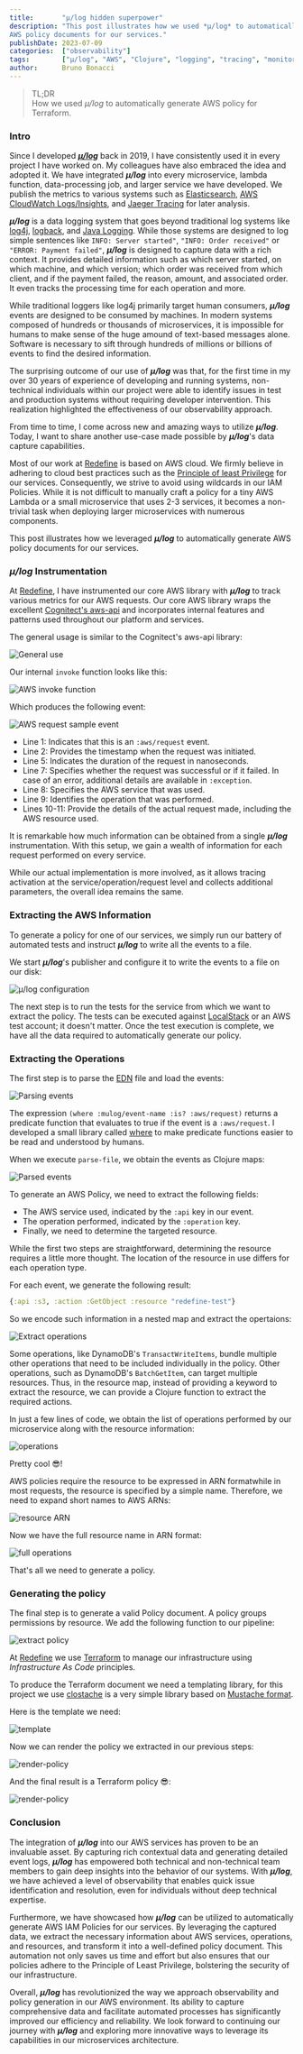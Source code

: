 ```yaml
---
title:       "µ/log hidden superpower"
description: "This post illustrates how we used *μ/log* to automatically generate
AWS policy documents for our services."
publishDate: 2023-07-09
categories:  ["observability"]
tags:        ["µ/log", "AWS", "Clojure", "logging", "tracing", "monitoring", "observability"]
author:      Bruno Bonacci
---
```


> TL;DR \
> How we used *μ/log* to automatically generate
> AWS policy for Terraform.
>

### Intro

Since I developed [***μ/log***](https://github.com/BrunoBonacci/mulog) back in 2019, I
have consistently used it in every project I have worked on. My colleagues have
also embraced the idea and adopted it. We have integrated ***μ/log*** into every
microservice, lambda function, data-processing job, and larger service we have
developed. We publish the metrics to various systems such as
[Elasticsearch](https://www.elastic.co/enterprise-search), [AWS CloudWatch
Logs/Insights](https://docs.aws.amazon.com/AmazonCloudWatch/latest/logs/WhatIsCloudWatchLogs.html),
and [Jaeger Tracing](https://www.jaegertracing.io/) for later analysis.

***μ/log*** is a data logging system that goes beyond traditional log systems like
[log4j](https://logging.apache.org/log4j/), [logback](https://logback.qos.ch/),
and [Java Logging](https://docs.oracle.com/en/java/javase/11/core/java-logging-overview.html).
While those systems are designed to log simple sentences like `INFO: Server
started"`, `"INFO: Order received"` or `"ERROR: Payment failed"`, ***μ/log*** is designed
to capture data with a rich context. It provides detailed information such as
which server started, on which machine, and which version; which order was
received from which client, and if the payment failed, the reason, amount, and
associated order. It even tracks the processing time for each operation and more.

While traditional loggers like log4j primarily target human consumers, ***μ/log***
events are designed to be consumed by machines. In modern systems composed of
hundreds or thousands of microservices, it is impossible for humans to make
sense of the huge amound of text-based messages alone.
Software is necessary to sift through hundreds of millions or billions of events to
find the desired information.

The surprising outcome of our use of ***μ/log*** was that, for the first time in my
over 30 years of experience of developing and running systems, non-technical
individuals within our project were able to identify issues in test and
production systems without requiring developer intervention. This realization
highlighted the effectiveness of our observability approach.

From time to time, I come across new and amazing ways to utilize ***μ/log***. Today, I
want to share another use-case made possible by ***μ/log***'s data capture
capabilities.

Most of our work at [Redefine](https://redefine.io/) is based on AWS cloud. We
firmly believe in adhering to cloud best practices such as the [Principle of least Privilege](https://docs.aws.amazon.com/IAM/latest/UserGuide/best-practices.html#grant-least-privilege)
for our services. Consequently, we strive to avoid using
wildcards in our IAM Policies. While it is not difficult to manually craft a
policy for a tiny AWS Lambda or a small microservice that uses 2-3 services, it
becomes a non-trivial task when deploying larger microservices with numerous
components.

This post illustrates how we leveraged ***μ/log*** to automatically generate AWS
policy documents for our services.

### ***μ/log*** Instrumentation

At [Redefine](https://redefine.io/), I have instrumented our core AWS library
with ***μ/log*** to track various metrics for our AWS requests. Our core AWS library
wraps the excellent [Cognitect's aws-api](https://github.com/cognitect-labs/aws-api) and incorporates internal
features and patterns used throughout our platform and services.

The general usage is similar to the Cognitect's aws-api library:

![General use](/images/aws-mulog/general-use.png)

Our internal `invoke` function looks like this:

![AWS invoke function](/images/aws-mulog/aws-invoke.png)

Which produces the following event:

![AWS request sample event](/images/aws-mulog/sample-event.png)

- Line 1: Indicates that this is an `:aws/request` event.
- Line 2: Provides the timestamp when the request was initiated.
- Line 5: Indicates the duration of the request in nanoseconds.
- Line 7: Specifies whether the request was successful or if it failed. In case of an error, additional details are available in `:exception`.
- Line 8: Specifies the AWS service that was used.
- Line 9: Identifies the operation that was performed.
- Lines 10-11: Provide the details of the actual request made, including the AWS resource used.

It is remarkable how much information can be obtained from a single ***μ/log***
instrumentation. With this setup, we gain a wealth of information for each
request performed on every service.

While our actual implementation is more involved, as it allows tracing
activation at the service/operation/request level and collects additional
parameters, the overall idea remains the same.


### Extracting the AWS Information

To generate a policy for one of our services, we simply run our battery of
automated tests and instruct ***μ/log*** to write all the events to a file.

We start ***μ/log***'s publisher and configure it to write the events to a file on our disk:

![***μ/log*** configuration](/images/aws-mulog/mulog-config.png)

The next step is to run the tests for the service from which we want to extract
the policy. The tests can be executed against
[LocalStack](https://localstack.cloud/) or an AWS test account; it doesn't
matter. Once the test execution is complete, we have all the data required to
automatically generate our policy.


### Extracting the Operations

The first step is to parse the [EDN](https://github.com/edn-format/edn) file and
load the events:

![Parsing events](/images/aws-mulog/parse-events.png)

The expression `(where :mulog/event-name :is? :aws/request)` returns a predicate
function that evaluates to true if the event is a `:aws/request`. I developed a
small library called [where](https://github.com/BrunoBonacci/where) to make
predicate functions easier to be read and understood by humans.

When we execute `parse-file`, we obtain the events as Clojure maps:

![Parsed events](/images/aws-mulog/reload-events.png)

To generate an AWS Policy, we need to extract the following fields:
- The AWS service used, indicated by the `:api` key in our event.
- The operation performed, indicated by the `:operation` key.
- Finally, we need to determine the targeted resource.

While the first two steps are straightforward, determining the resource requires a little more thought. The location of the resource in use differs for each operation type.

For each event, we generate the following result:

```clojure
{:api :s3, :action :GetObject :resource "redefine-test"}
```

So we encode such information in a nested map and extract the opertaions:

![Extract operations](/images/aws-mulog/extract-operations.png)

Some operations, like DynamoDB's `TransactWriteItems`, bundle multiple other
operations that need to be included individually in the policy. Other
operations, such as DynamoDB's `BatchGetItem`, can target multiple
resources. Thus, in the resource map, instead of providing a keyword to extract
the resource, we can provide a Clojure function to extract the required actions.

In just a few lines of code, we obtain the list of operations performed by our
microservice along with the resource information:

![operations](/images/aws-mulog/operations.png)

Pretty cool 😎!

AWS policies require the resource to be expressed in ARN formatwhile in most
requests, the resource is specified by a simple name. Therefore, we need to
expand short names to AWS ARNs:

![resource ARN](/images/aws-mulog/resource-arn.png)

Now we have the full resource name in ARN format:

![full operations](/images/aws-mulog/full-operations.png)

That's all we need to generate a policy.

### Generating the policy

The final step is to generate a valid Policy document. A policy groups
permissions by resource. We add the following function to our pipeline:

![extract policy](/images/aws-mulog/extract-policy.png)

At [Redefine](https://redefine.io/) we use [Terraform](https://www.terraform.io/) to manage our infrastructure using
*Infrastructure As Code* principles.

To produce the Terraform document we need a templating library,
for this project we use [clostache](https://github.com/fhd/clostache)
is a very simple library based on [Mustache format](https://mustache.github.io/mustache.5.html).

Here is the template we need:

![template](/images/aws-mulog/template.png)

Now we can render the policy we extracted in our previous steps:

![render-policy](/images/aws-mulog/render-policy.png)

And the final result is a Terraform policy 😎:

![render-policy](/images/aws-mulog/the-policy.png)


### Conclusion

The integration of ***μ/log*** into our AWS services has proven to be an invaluable
asset. By capturing rich contextual data and generating detailed event logs,
***μ/log*** has empowered both technical and non-technical team members to gain deep
insights into the behavior of our systems. With ***μ/log***, we have achieved a level
of observability that enables quick issue identification and resolution, even
for individuals without deep technical expertise.

Furthermore, we have showcased how ***μ/log*** can be utilized to automatically
generate AWS IAM Policies for our services. By leveraging the captured data, we
extract the necessary information about AWS services, operations, and resources,
and transform it into a well-defined policy document. This automation not only
saves us time and effort but also ensures that our policies adhere to the
Principle of Least Privilege, bolstering the security of our infrastructure.

Overall, ***μ/log*** has revolutionized the way we approach observability and policy
generation in our AWS environment. Its ability to capture comprehensive data and
facilitate automated processes has significantly improved our efficiency and
reliability. We look forward to continuing our journey with ***μ/log*** and exploring
more innovative ways to leverage its capabilities in our microservices
architecture.
